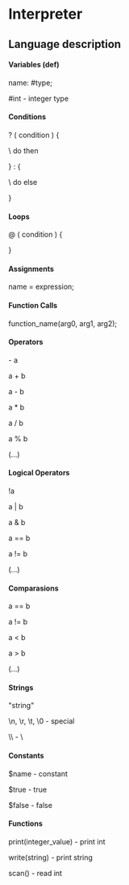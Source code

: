 # Interpreter

## Language description

#### Variables (def)

name: \#type;

\#int - integer type

#### Conditions

? ( condition ) {

\	do then

} : {

\	do else

}

#### Loops

@ ( condition ) {



}

#### Assignments

name = expression;

#### Function Calls

function_name(arg0, arg1, arg2);

#### Operators

\- a

a + b

a - b

a * b

a / b

a % b

(...)

#### Logical Operators

!a

a | b

a & b

a == b

a != b

(...)

#### Comparasions

a == b

a != b

a < b

a > b

(...)

#### Strings

"string"

\n, \r, \t, \0 - special

\\\\ - \\

#### Constants

$name - constant


$true - true

$false - false

#### Functions

print(integer_value) - print int

write(string) - print string

scan() - read int